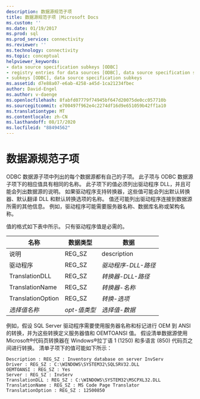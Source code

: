 ```yaml
---
description: 数据源规范子项
title: 数据源规范子项 |Microsoft Docs
ms.custom: ''
ms.date: 01/19/2017
ms.prod: sql
ms.prod_service: connectivity
ms.reviewer: ''
ms.technology: connectivity
ms.topic: conceptual
helpviewer_keywords:
- data source specification subkeys [ODBC]
- registry entries for data sources [ODBC], data source specification subkeys
- subkeys [ODBC], data source specification subkeys
ms.assetid: d7e88a07-e6ab-4258-a45d-1ca21234fbec
author: David-Engel
ms.author: v-daenge
ms.openlocfilehash: 8fabfd07779f74945bf647d20075de0cc057710b
ms.sourcegitcommit: e700497f962e4c2274df16d9e651059b42ff1a10
ms.translationtype: MT
ms.contentlocale: zh-CN
ms.lasthandoff: 08/17/2020
ms.locfileid: "88494562"
---
```

# <a name="data-source-specification-subkeys"></a>数据源规范子项
ODBC 数据源子项中列出的每个数据源都有自己的子项。 此子项与 ODBC 数据源子项下的相应值具有相同的名称。 此子项下的值必须列出驱动程序 DLL，并且可能会列出数据源的说明。 如果驱动程序支持转换器，这些值可能会列出默认转换器、默认翻译 DLL 和默认转换选项的名称。 值还可能列出驱动程序连接到数据源所需的其他信息。 例如，驱动程序可能需要服务器名称、数据库名称或架构名称。  
  
 值的格式如下表中所示。 只有驱动程序值是必需的。  
  
|名称|数据类型|数据|  
|----------|---------------|----------|  
|说明|REG_SZ|description|  
|驱动程序|REG_SZ|*驱动程序-DLL-路径*|  
|TranslationDLL|REG_SZ|*转换器-DLL-路径*|  
|TranslationName|REG_SZ|*转换器-名称*|  
|TranslationOption|REG_SZ|*转换-选项*|  
|*选择值名称*|*opt-值类型*|*选择值-数据*|  
  
 例如，假设 SQL Server 驱动程序需要使用服务器名称和标记进行 OEM 到 ANSI 的转换，并为这些转换定义服务器值和 OEMTOANSI 值。 假设清单数据源使用 Microsoft®代码页转换器在 Windows®拉丁语 1 (1250) 和多语言 (850) 代码页之间进行转换。 清单子项下的值可能如下所示：  
  
```  
Description : REG_SZ : Inventory database on server InvServ  
Driver : REG_SZ : C:\WINDOWS\SYSTEM32\SQLSRV32.DLL  
OEMTOANSI : REG_SZ : Yes  
Server : REG_SZ : InvServ  
TranslationDLL : REG_SZ : C:\WINDOWS\SYSTEM32\MSCPXL32.DLL  
TranslationName : REG_SZ : MS Code Page Translator  
TranslationOption : REG_SZ : 12500850  
```
